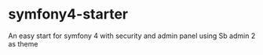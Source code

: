 # symfony4-starter
An easy start for symfony 4 with security and admin panel using Sb admin 2 as theme
